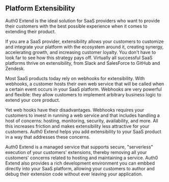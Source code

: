 ## Platform Extensibility  

Auth0 Extend is the ideal solution for SaaS providers who want to provide their customers with the best possible experience when it comes to extending their product.

If you are a SaaS provider, extensibility allows your customers to customize and integrate your platform with the ecosystem around it, creating synergy, accelerating growth, and increasing customer loyalty. You don't have to look far to see how this strategy pays off.  Virtually all successful SaaS platforms thrive on extensibility, from Slack and SalesForce to GitHub and Zendesk.

Most SaaS products today rely on webhooks for extensibility. With webhooks, a customer hosts their own web service that will be called when a certain event occurs in your SaaS platform. Webhooks are very powerful and flexible: they allow customers to implement arbitrary business logic to extend your core product.

Yet web hooks have their disadvantages. Webhooks requires your customers to invest in running a web service and that includes handling a host of concerns: hosting, monitoring, security, availability, and more. All this increases friction and makes extensibility less attractive for your customers. Auth0 Extend helps you add extensibility to your SaaS product in a way that addresses these concerns.

Auth0 Extend is a managed service that supports secure, "serverless" execution of your customers' extensions, thereby removing all your customers' concerns related to hosting and maintaining a service. Auth0 Extend also provides a rich development environment you can embbed directly into your SaaS platform, allowing your customers to author and debug their extension code without ever leaving your application.